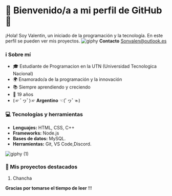 # 🌟 Bienvenido/a a mi perfil de GitHub 🌟

¡Hola! Soy Valentin, un iniciado de la programación y la tecnología. En este perfil se pueden ver mis proyectos. 
![giphy](https://github.com/Sonvalen/Sonvalen/assets/156204496/7dc43075-a386-4c24-b14e-81633eb6c4d8)
**Contacto**
Sonvalen@outlook.es


### ℹ️ Sobre mí
- 🎓 Estudiante de Programacion en la UTN (Universidad Tecnologica Nacional)
- 🌍 Enamorado/a de la programación y la innovación
- 📚 Siempre aprendiendo y creciendo
- 🎂 19 años
- (☞ ﾟヮﾟ)☞   **Argentino**  ☜(ﾟヮﾟ☜)

### 💻 Tecnologías y herramientas

- **Lenguajes:** HTML, CSS, C++
- **Frameworks:** Node.js
- **Bases de datos:** MySQL.
- **Herramientas:** Git, VS Code,Discord.

![giphy (1)](https://github.com/Sonvalen/Sonvalen/assets/156204496/d4f3bfef-b0f2-41b7-824f-22aef85fe2a1)

### 🚀 Mis proyectos destacados

1. Chancha

**Gracias por tomarse el tiempo de leer**
!!!
